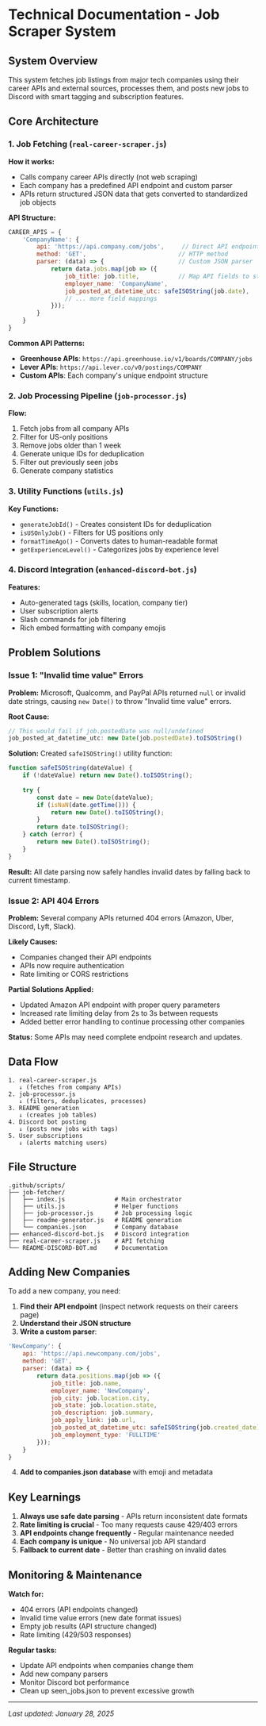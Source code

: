 # Technical Documentation - Job Scraper System

## System Overview

This system fetches job listings from major tech companies using their career APIs and external sources, processes them, and posts new jobs to Discord with smart tagging and subscription features.

## Core Architecture

### 1. Job Fetching (`real-career-scraper.js`)

**How it works:**
- Calls company career APIs directly (not web scraping)
- Each company has a predefined API endpoint and custom parser
- APIs return structured JSON data that gets converted to standardized job objects

**API Structure:**
```javascript
CAREER_APIS = {
    'CompanyName': {
        api: 'https://api.company.com/jobs',     // Direct API endpoint
        method: 'GET',                          // HTTP method
        parser: (data) => {                     // Custom JSON parser
            return data.jobs.map(job => ({
                job_title: job.title,           // Map API fields to standard format
                employer_name: 'CompanyName',
                job_posted_at_datetime_utc: safeISOString(job.date),
                // ... more field mappings
            }));
        }
    }
}
```

**Common API Patterns:**
- **Greenhouse APIs**: `https://api.greenhouse.io/v1/boards/COMPANY/jobs`
- **Lever APIs**: `https://api.lever.co/v0/postings/COMPANY`
- **Custom APIs**: Each company's unique endpoint structure

### 2. Job Processing Pipeline (`job-processor.js`)

**Flow:**
1. Fetch jobs from all company APIs
2. Filter for US-only positions
3. Remove jobs older than 1 week
4. Generate unique IDs for deduplication
5. Filter out previously seen jobs
6. Generate company statistics

### 3. Utility Functions (`utils.js`)

**Key Functions:**
- `generateJobId()` - Creates consistent IDs for deduplication
- `isUSOnlyJob()` - Filters for US positions only
- `formatTimeAgo()` - Converts dates to human-readable format
- `getExperienceLevel()` - Categorizes jobs by experience level

### 4. Discord Integration (`enhanced-discord-bot.js`)

**Features:**
- Auto-generated tags (skills, location, company tier)
- User subscription alerts
- Slash commands for job filtering
- Rich embed formatting with company emojis

## Problem Solutions

### Issue 1: "Invalid time value" Errors

**Problem:** 
Microsoft, Qualcomm, and PayPal APIs returned `null` or invalid date strings, causing `new Date()` to throw "Invalid time value" errors.

**Root Cause:**
```javascript
// This would fail if job.postedDate was null/undefined
job_posted_at_datetime_utc: new Date(job.postedDate).toISOString()
```

**Solution:**
Created `safeISOString()` utility function:
```javascript
function safeISOString(dateValue) {
    if (!dateValue) return new Date().toISOString();
    
    try {
        const date = new Date(dateValue);
        if (isNaN(date.getTime())) {
            return new Date().toISOString();
        }
        return date.toISOString();
    } catch (error) {
        return new Date().toISOString();
    }
}
```

**Result:** All date parsing now safely handles invalid dates by falling back to current timestamp.

### Issue 2: API 404 Errors

**Problem:**
Several company APIs returned 404 errors (Amazon, Uber, Discord, Lyft, Slack).

**Likely Causes:**
- Companies changed their API endpoints
- APIs now require authentication
- Rate limiting or CORS restrictions

**Partial Solutions Applied:**
- Updated Amazon API endpoint with proper query parameters
- Increased rate limiting delay from 2s to 3s between requests
- Added better error handling to continue processing other companies

**Status:** Some APIs may need complete endpoint research and updates.

## Data Flow

```
1. real-career-scraper.js
   ↓ (fetches from company APIs)
2. job-processor.js 
   ↓ (filters, deduplicates, processes)
3. README generation
   ↓ (creates job tables)
4. Discord bot posting
   ↓ (posts new jobs with tags)
5. User subscriptions
   ↓ (alerts matching users)
```

## File Structure

```
.github/scripts/
├── job-fetcher/
│   ├── index.js              # Main orchestrator
│   ├── utils.js              # Helper functions
│   ├── job-processor.js      # Job processing logic
│   ├── readme-generator.js   # README generation
│   └── companies.json        # Company database
├── enhanced-discord-bot.js   # Discord integration
├── real-career-scraper.js    # API fetching
└── README-DISCORD-BOT.md     # Documentation
```

## Adding New Companies

To add a new company, you need:

1. **Find their API endpoint** (inspect network requests on their careers page)
2. **Understand their JSON structure** 
3. **Write a custom parser**:

```javascript
'NewCompany': {
    api: 'https://api.newcompany.com/jobs',
    method: 'GET',
    parser: (data) => {
        return data.positions.map(job => ({
            job_title: job.name,
            employer_name: 'NewCompany',
            job_city: job.location.city,
            job_state: job.location.state,
            job_description: job.summary,
            job_apply_link: job.url,
            job_posted_at_datetime_utc: safeISOString(job.created_date),
            job_employment_type: 'FULLTIME'
        }));
    }
}
```

4. **Add to companies.json database** with emoji and metadata

## Key Learnings

1. **Always use safe date parsing** - APIs return inconsistent date formats
2. **Rate limiting is crucial** - Too many requests cause 429/403 errors  
3. **API endpoints change frequently** - Regular maintenance needed
4. **Each company is unique** - No universal job API standard
5. **Fallback to current date** - Better than crashing on invalid dates

## Monitoring & Maintenance

**Watch for:**
- 404 errors (API endpoints changed)
- Invalid time value errors (new date format issues)
- Empty job results (API structure changed)
- Rate limiting (429/503 responses)

**Regular tasks:**
- Update API endpoints when companies change them
- Add new company parsers
- Monitor Discord bot performance
- Clean up seen_jobs.json to prevent excessive growth

---

*Last updated: January 28, 2025*